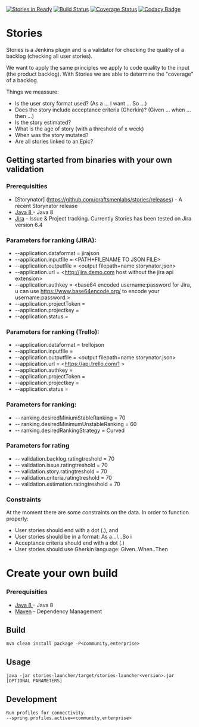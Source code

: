 [![Stories in Ready](https://badge.waffle.io/craftsmenlabs/stories.png?label=ready&title=Ready)](http://waffle.io/craftsmenlabs/stories)
[![Build Status](https://travis-ci.org/craftsmenlabs/stories.svg?branch=master)](https://travis-ci.org/craftsmenlabs/stories)
[![Coverage Status](https://coveralls.io/repos/github/craftsmenlabs/stories/badge.svg)](https://coveralls.io/github/craftsmenlabs/stories)
[![Codacy Badge](https://api.codacy.com/project/badge/Grade/f5732d9ff2ce42158989edaffd298688)](https://www.codacy.com/app/ntalens/stories?utm_source=github.com&amp;utm_medium=referral&amp;utm_content=craftsmenlabs/stories&amp;utm_campaign=Badge_Grade)



# Stories
Stories is a Jenkins plugin and is a validator for checking the quality of a backlog (checking all user stories). 

We want to apply the same principles we apply to code quality to the input (the product backlog). 
With Stories we are able to determine the "coverage" of a backlog. 

Things we meassure:
* Is the user story format used? (As a ... I want ... So ...)
* Does the story include acceptance criteria (Gherkin)? (Given ... when ... then ...)
* Is the story estimated?
* What is the age of story (with a threshold of x week)
* When was the story mutated?
* Are all stories linked to an Epic?


## Getting started from binaries with your own validation

### Prerequisities
* [Storynator] (https://github.com/craftsmenlabs/stories/releases) - A recent Storynator release
* [Java 8 ](http://www.oracle.com/technetwork/java/javase/overview/index.html) - Java 8
* [Jira](https://jira.atlassian.com) - Issue & Project tracking. Currently Stories has been tested on Jira version 6.4

### Parameters for ranking (JIRA):
* --application.dataformat = jirajson
* --application.inputfile = <PATH+FILENAME TO JSON FILE>
* --application.outputfile = <output filepath+name storynator.json>
* --application.url = <http://jira.demo.com host without the jira api extension>
* --application.authkey = <base64 encoded username:password for Jira, u can use https://www.base64encode.org/ to encode your username:password.>
* --application.projectToken = 
* --application.projectkey = <projectkey used in Jira>
* --application.status = <status for backlogitems used in Jira>

### Parameters for ranking (Trello):
* --application.dataformat = trellojson
* --application.inputfile = 
* --application.outputfile = <output filepath+name storynator.json>
* --application.url = <https://api.trello.com/1 >
* --application.authkey = <trello authentication key>
* --application.projectToken = <trello generated projectToken key>
* --application.projectkey = <trello board id>
* --application.status =

### Parameters for ranking:
* -- ranking.desiredMiniumStableRanking = 70
* -- ranking.desiredMinimumUnstableRanking = 60
* -- ranking.desiredRankingStrategy = Curved

### Parameters for rating
* -- validation.backlog.ratingtreshold = 70
* -- validation.issue.ratingtreshold = 70
* -- validation.story.ratingtreshold = 70
* -- validation.criteria.ratingtreshold = 70
* -- validation.estimation.ratingtreshold = 70

### Constraints
At the moment there are some constraints on the data. 
In order to function properly:
* User stories should end with a dot (.), and
* User stories should be in a format: As a...I...So i
* Acceptance criteria should end with a dot (.)
* User stories should use Gherkin language: Given..When..Then

# Create your own build
### Prerequisities
* [Java 8 ](http://www.oracle.com/technetwork/java/javase/overview/index.html) - Java 8
* [Maven](https://maven.apache.org/) - Dependency Management

## Build
    mvn clean install package -P<community,enterprise>

## Usage
    java -jar stories-launcher/target/stories-launcher<version>.jar [OPTIONAL PARAMETERS]

## Development
	Run profiles for connectivity.
	--spring.profiles.active=<community,enterprise>